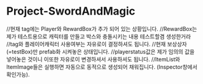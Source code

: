 # Project-SwordAndMagic

//현재 tag에는 Player와 RewardBox가 추가 되어 있는 상황입니다.
//RewardBox는 제가 테스트용으로 캐릭터를 만들고 박스와 충돌시키는 내용 테스트할겸 생성한거라
//tag와 플레이어캐릭터 사용여부는 자유로이 결정하셔도 됩니다.
//현재 보상상자(=testBox)만 prefab화 시켜놓은 상태입니다. 
//playerstatus값은 제가 임의의 값을 넣어놓은 것이니 이또한 자유로이 변경하셔서 사용하셔도 됩니다.
//ItemList와 ItemImage들은 실행하면 자동으로 동적으로 생성되어 채워집니다. (Inspector창에서 확인가능). 